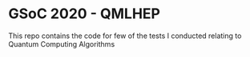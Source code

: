 # GSoC 2020 - QMLHEP 

This repo contains the code for few of the tests I conducted relating to Quantum Computing Algorithms
 
 
 

